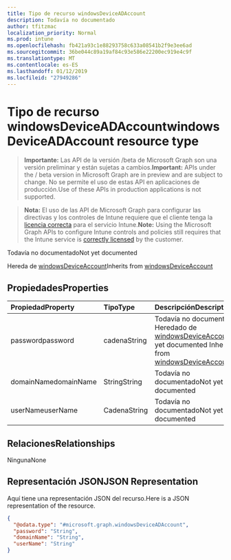 ```yaml
---
title: Tipo de recurso windowsDeviceADAccount
description: Todavía no documentado
author: tfitzmac
localization_priority: Normal
ms.prod: intune
ms.openlocfilehash: fb421a93c1e88293758c633a08541b2f9e3ee6ad
ms.sourcegitcommit: 36be044c89a19af84c93e586e22200ec919e4c9f
ms.translationtype: MT
ms.contentlocale: es-ES
ms.lasthandoff: 01/12/2019
ms.locfileid: "27949286"
---
```

# <a name="windowsdeviceadaccount-resource-type"></a><span data-ttu-id="18250-103">Tipo de recurso windowsDeviceADAccount</span><span class="sxs-lookup"><span data-stu-id="18250-103">windowsDeviceADAccount resource type</span></span>

> <span data-ttu-id="18250-104">**Importante:** Las API de la versión /beta de Microsoft Graph son una versión preliminar y están sujetas a cambios.</span><span class="sxs-lookup"><span data-stu-id="18250-104">**Important:** APIs under the / beta version in Microsoft Graph are in preview and are subject to change.</span></span> <span data-ttu-id="18250-105">No se permite el uso de estas API en aplicaciones de producción.</span><span class="sxs-lookup"><span data-stu-id="18250-105">Use of these APIs in production applications is not supported.</span></span>

> <span data-ttu-id="18250-106">**Nota:** El uso de las API de Microsoft Graph para configurar las directivas y los controles de Intune requiere que el cliente tenga la [licencia correcta](https://go.microsoft.com/fwlink/?linkid=839381) para el servicio Intune.</span><span class="sxs-lookup"><span data-stu-id="18250-106">**Note:** Using the Microsoft Graph APIs to configure Intune controls and policies still requires that the Intune service is [correctly licensed](https://go.microsoft.com/fwlink/?linkid=839381) by the customer.</span></span>

<span data-ttu-id="18250-107">Todavía no documentado</span><span class="sxs-lookup"><span data-stu-id="18250-107">Not yet documented</span></span>

<span data-ttu-id="18250-108">Hereda de [windowsDeviceAccount](../resources/intune-devices-windowsdeviceaccount.md)</span><span class="sxs-lookup"><span data-stu-id="18250-108">Inherits from [windowsDeviceAccount](../resources/intune-devices-windowsdeviceaccount.md)</span></span>

## <a name="properties"></a><span data-ttu-id="18250-109">Propiedades</span><span class="sxs-lookup"><span data-stu-id="18250-109">Properties</span></span>
|<span data-ttu-id="18250-110">Propiedad</span><span class="sxs-lookup"><span data-stu-id="18250-110">Property</span></span>|<span data-ttu-id="18250-111">Tipo</span><span class="sxs-lookup"><span data-stu-id="18250-111">Type</span></span>|<span data-ttu-id="18250-112">Descripción</span><span class="sxs-lookup"><span data-stu-id="18250-112">Description</span></span>|
|:---|:---|:---|
|<span data-ttu-id="18250-113">password</span><span class="sxs-lookup"><span data-stu-id="18250-113">password</span></span>|<span data-ttu-id="18250-114">cadena</span><span class="sxs-lookup"><span data-stu-id="18250-114">String</span></span>|<span data-ttu-id="18250-115">Todavía no documentado Heredado de [windowsDeviceAccount](../resources/intune-devices-windowsdeviceaccount.md)</span><span class="sxs-lookup"><span data-stu-id="18250-115">Not yet documented Inherited from [windowsDeviceAccount](../resources/intune-devices-windowsdeviceaccount.md)</span></span>|
|<span data-ttu-id="18250-116">domainName</span><span class="sxs-lookup"><span data-stu-id="18250-116">domainName</span></span>|<span data-ttu-id="18250-117">String</span><span class="sxs-lookup"><span data-stu-id="18250-117">String</span></span>|<span data-ttu-id="18250-118">Todavía no documentado</span><span class="sxs-lookup"><span data-stu-id="18250-118">Not yet documented</span></span>|
|<span data-ttu-id="18250-119">userName</span><span class="sxs-lookup"><span data-stu-id="18250-119">userName</span></span>|<span data-ttu-id="18250-120">Cadena</span><span class="sxs-lookup"><span data-stu-id="18250-120">String</span></span>|<span data-ttu-id="18250-121">Todavía no documentado</span><span class="sxs-lookup"><span data-stu-id="18250-121">Not yet documented</span></span>|

## <a name="relationships"></a><span data-ttu-id="18250-122">Relaciones</span><span class="sxs-lookup"><span data-stu-id="18250-122">Relationships</span></span>
<span data-ttu-id="18250-123">Ninguna</span><span class="sxs-lookup"><span data-stu-id="18250-123">None</span></span>
## <a name="json-representation"></a><span data-ttu-id="18250-124">Representación JSON</span><span class="sxs-lookup"><span data-stu-id="18250-124">JSON Representation</span></span>
<span data-ttu-id="18250-125">Aquí tiene una representación JSON del recurso.</span><span class="sxs-lookup"><span data-stu-id="18250-125">Here is a JSON representation of the resource.</span></span>
<!-- {
  "blockType": "resource",
  "@odata.type": "microsoft.graph.windowsDeviceADAccount"
}
-->
``` json
{
  "@odata.type": "#microsoft.graph.windowsDeviceADAccount",
  "password": "String",
  "domainName": "String",
  "userName": "String"
}
```





